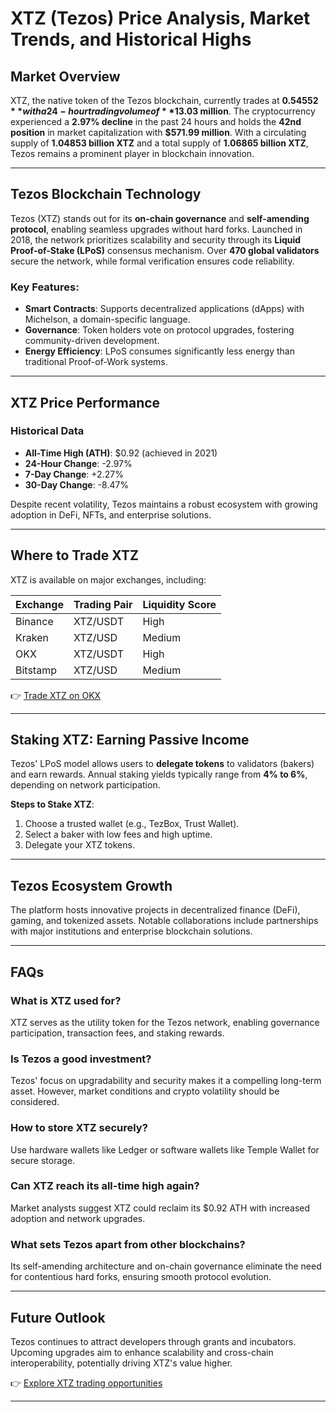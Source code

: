 # XTZ (Tezos) Price Analysis, Market Trends, and Historical Highs  

## Market Overview  
XTZ, the native token of the Tezos blockchain, currently trades at **$0.54552** with a 24-hour trading volume of **$13.03 million**. The cryptocurrency experienced a **2.97% decline** in the past 24 hours and holds the **42nd position** in market capitalization with **$571.99 million**. With a circulating supply of **1.04853 billion XTZ** and a total supply of **1.06865 billion XTZ**, Tezos remains a prominent player in blockchain innovation.  

---

## Tezos Blockchain Technology  
Tezos (XTZ) stands out for its **on-chain governance** and **self-amending protocol**, enabling seamless upgrades without hard forks. Launched in 2018, the network prioritizes scalability and security through its **Liquid Proof-of-Stake (LPoS)** consensus mechanism. Over **470 global validators** secure the network, while formal verification ensures code reliability.  

### Key Features:  
- **Smart Contracts**: Supports decentralized applications (dApps) with Michelson, a domain-specific language.  
- **Governance**: Token holders vote on protocol upgrades, fostering community-driven development.  
- **Energy Efficiency**: LPoS consumes significantly less energy than traditional Proof-of-Work systems.  

---

## XTZ Price Performance  
### Historical Data  
- **All-Time High (ATH)**: $0.92 (achieved in 2021)  
- **24-Hour Change**: -2.97%  
- **7-Day Change**: +2.27%  
- **30-Day Change**: -8.47%  

Despite recent volatility, Tezos maintains a robust ecosystem with growing adoption in DeFi, NFTs, and enterprise solutions.  

---

## Where to Trade XTZ  
XTZ is available on major exchanges, including:  

| Exchange       | Trading Pair | Liquidity Score |  
|----------------|--------------|-----------------|  
| Binance        | XTZ/USDT     | High            |  
| Kraken         | XTZ/USD      | Medium          |  
| OKX            | XTZ/USDT     | High            |  
| Bitstamp       | XTZ/USD      | Medium          |  

👉 [Trade XTZ on OKX](https://bit.ly/okx-bonus)  

---

## Staking XTZ: Earning Passive Income  
Tezos' LPoS model allows users to **delegate tokens** to validators (bakers) and earn rewards. Annual staking yields typically range from **4% to 6%**, depending on network participation.  

**Steps to Stake XTZ**:  
1. Choose a trusted wallet (e.g., TezBox, Trust Wallet).  
2. Select a baker with low fees and high uptime.  
3. Delegate your XTZ tokens.  

---

## Tezos Ecosystem Growth  
The platform hosts innovative projects in decentralized finance (DeFi), gaming, and tokenized assets. Notable collaborations include partnerships with major institutions and enterprise blockchain solutions.  

---

## FAQs  

### What is XTZ used for?  
XTZ serves as the utility token for the Tezos network, enabling governance participation, transaction fees, and staking rewards.  

### Is Tezos a good investment?  
Tezos' focus on upgradability and security makes it a compelling long-term asset. However, market conditions and crypto volatility should be considered.  

### How to store XTZ securely?  
Use hardware wallets like Ledger or software wallets like Temple Wallet for secure storage.  

### Can XTZ reach its all-time high again?  
Market analysts suggest XTZ could reclaim its $0.92 ATH with increased adoption and network upgrades.  

### What sets Tezos apart from other blockchains?  
Its self-amending architecture and on-chain governance eliminate the need for contentious hard forks, ensuring smooth protocol evolution.  

---

## Future Outlook  
Tezos continues to attract developers through grants and incubators. Upcoming upgrades aim to enhance scalability and cross-chain interoperability, potentially driving XTZ's value higher.  

👉 [Explore XTZ trading opportunities](https://bit.ly/okx-bonus)  

---  